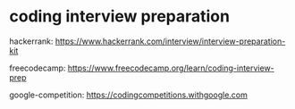 # coding interview preparation

hackerrank: <https://www.hackerrank.com/interview/interview-preparation-kit>

freecodecamp: <https://www.freecodecamp.org/learn/coding-interview-prep>

google-competition: <https://codingcompetitions.withgoogle.com>


<!--
## hackerrank



--------

## freecodecamp

-->
